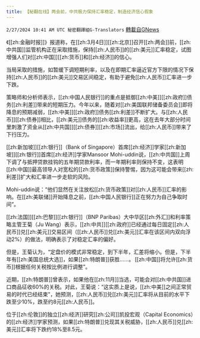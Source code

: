 ```yaml
---
title: 【秘翻在线】两会前，中共极力保持汇率稳定，制造经济信心假象
---
```

`2/27/2024 10:41 AM UTC 秘密翻譯組G-Translators` [轉載自GNews](https://gnews.org/articles/2345206)

《[[zh:金融时报]]》报道称，在[[zh:3月4日]][[zh:北京]]召开[[zh:两会]]前，[[zh:中共国]]监管机构正在采取措施，保持[[zh:人民币]]的[[zh:美元]]汇率稳定，试图增强人们对[[zh:中国]][[zh:货币]]和[[zh:经济]]的信心。

当局采取的措施，如暂缓下调短期利率，以及在即期汇率逼近官方下限的情况下保持[[zh:人民币]]的[[zh:美元]]交易区间稳定，有助于避免[[zh:人民币]]汇率进一步下跌。

策略师和分析师表示，[[zh:中国人民银行]]的重点是抵御[[zh:中美]][[zh:政府]]债务[[zh:利差]]带来的短期压力。今年以来，随着对[[zh:美国联邦储备委员会]]即将降息的预期减弱，[[zh:中美]][[zh:政府]]债务[[zh:利差]]不断扩大。与[[zh:人民币]][[zh:债券]]相比，[[zh:美元]]债务的[[zh:收益率]]更高，这在去年大部分时间里刺激了资金从[[zh:中共国]][[zh:债券]][[zh:市场]]流出，给[[zh:人民币]]带来了下行压力。

[[zh:新加坡]][[zh:银行]]（Bank of Singapore）首席[[zh:经济]]学家[[zh:新加坡]][[zh:银行]]首席[[zh:经济]]学家Mansoor Mohi-uddin说，[[zh:中共国]]上周下调了与抵押贷款挂钩的五年期贷款利率，而一年期利率则保持不变，这表明[[zh:中国]]最高领导人对宽松的[[zh:货币政策]]保持警惕，因为这可能会带来[[zh:利差]]扩大和汇率进一步走软的风险。

Mohi-uddin说：“他们显然在关注放松[[zh:货币政策]]对[[zh:人民币]]汇率的影响。在[[zh:美联储]]开始降息之前，[[zh:中国人民银行]]正在努力为自己争取时间”。

[[zh:法国]][[zh:巴黎]][[zh:银行]]（BNP Paribas）大中华区[[zh:外汇]]和利率策略主管王菊（Ju Wang）表示，[[zh:中共]][[zh:政府]]已经通过每日固定[[zh:人民币]]兑[[zh:美元]]交易区间（[[zh:人民币]]兑[[zh:美元]]汇率在该区间内双向浮动2%）的做法，明确表示了对稳定汇率的偏好。

但是，王菊认为，“定盘价的模式非常稳定，到下半年，汇差将缩小。但是，下半年有[[zh:美国总统大选]]，如果[[zh:特朗普]]获胜......。 [[zh:中国]]将允许[[zh:货币]]根据任何关税按比例进行调整”。

近期，[[zh:特朗普]]曾表示，如果他在[[zh:11月]]当选，可能会对[[zh:中共国]]进口商品征收60%的关税。对此，王菊说：“这实质上是说，[[zh:中美]]之间正常贸易的时代已经结束”，她预测，[[zh:人民币]]兑[[zh:美元]]汇率将从目前的水平下跌至少10%，跌至约8元[[zh:人民币]]。

位于[[zh:伦敦]]的独立[[zh:经济]]研究[[zh:公司]]凯投宏观（Capital Economics）的[[zh:经济]]学家预测，如果[[zh:特朗普]]兑现其关税威胁，[[zh:人民币]]兑[[zh:美元]]汇率将下跌约18%至8.5元。
